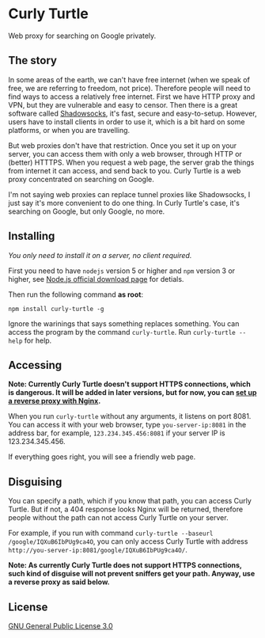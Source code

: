 # Curly Turtle

Web proxy for searching on Google privately.

## The story

In some areas of the earth, we can't have free internet (when we speak of free, we are referring to freedom, not price). Therefore people will need to find ways to access a relatively free internet. First we have HTTP proxy and VPN, but they are vulnerable and easy to censor. Then there is a great software called [Shadowsocks](https://github.com/Long-live-shadowsocks/shadowsocks), it's fast, secure and easy-to-setup. However, users have to install clients in order to use it, which is a bit hard on some platforms, or when you are travelling.

But web proxies don't have that restriction. Once you set it up on your server, you can access them with only a web browser, through HTTP or (better) HTTTPS. When you request a web page, the server grab the things from internet it can access, and send back to you. Curly Turtle is a web proxy concentrated on searching on Google.

I'm not saying web proxies can replace tunnel proxies like Shadowsocks, I just say it's more convenient to do one thing. In Curly Turtle's case, it's searching on Google, but only Google, no more.

## Installing

*You only need to install it on a server, no client required.*

First you need to have `nodejs` version 5 or higher and `npm` version 3 or higher, see [Node.js official download page](https://nodejs.org/en/download/stable/) for detials.

Then run the following command **as root**:

	npm install curly-turtle -g

Ignore the warinings that says something replaces something. You can access the program by the command `curly-turtle`. Run `curly-turtle --help` for help.

## Accessing

**Note: Currently Curly Turtle doesn't support HTTPS connections, which is dangerous. It will be added in later versions, but for now, you can [set up a reverse proxy with Nginx](https://gist.github.com/soheilhy/8b94347ff8336d971ad0).**

When you run `curly-turtle` without any arguments, it listens on port 8081. You can access it with your web browser, type `you-server-ip:8081` in the address bar, for example, `123.234.345.456:8081` if your server IP is 123.234.345.456.

If everything goes right, you will see a friendly web page.

## Disguising

You can specify a path, which if you know that path, you can access Curly Turtle. But if not, a 404 response looks Nginx will be returned, therefore people without the path can not access Curly Turtle on your server.

For example, if you run with command `curly-turtle --baseurl /google/IQXuB6IbPUg9ca4O`, you can only access Curly Turtle with address `http://you-server-ip:8081/google/IQXuB6IbPUg9ca4O/`.

**Note: As currently Curly Turtle does not support HTTPS connections, such kind of disguise will not prevent sniffers get your path. Anyway, use a reverse proxy as said below.**

## License

[GNU General Public License 3.0](LICENSE)
